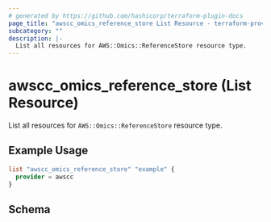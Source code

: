 ```yaml
---
# generated by https://github.com/hashicorp/terraform-plugin-docs
page_title: "awscc_omics_reference_store List Resource - terraform-provider-awscc"
subcategory: ""
description: |-
  List all resources for AWS::Omics::ReferenceStore resource type.
---
```


# awscc_omics_reference_store (List Resource)

List all resources for `AWS::Omics::ReferenceStore` resource type.

## Example Usage

```terraform
list "awscc_omics_reference_store" "example" {
  provider = awscc
}
```

<!-- schema generated by tfplugindocs -->
## Schema
